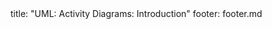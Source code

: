 <frontmatter>
title: "UML: Activity Diagrams: Introduction"
footer: footer.md
</frontmatter>

<include src="navbar.md" boilerplate />

<include src="container-inPage-asFlat.md" boilerplate />
